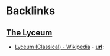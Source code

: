 
# Backlinks
## [The Lyceum](<The Lyceum.md>)
- [Lyceum (Classical) - Wikipedia](<Lyceum (Classical) - Wikipedia.md>)
        - **[url](<url.md>):**

